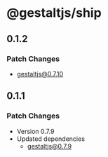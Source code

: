 # @gestaltjs/ship

## 0.1.2

### Patch Changes

- gestaltjs@0.7.10

## 0.1.1

### Patch Changes

- Version 0.7.9
- Updated dependencies
  - gestaltjs@0.7.9
